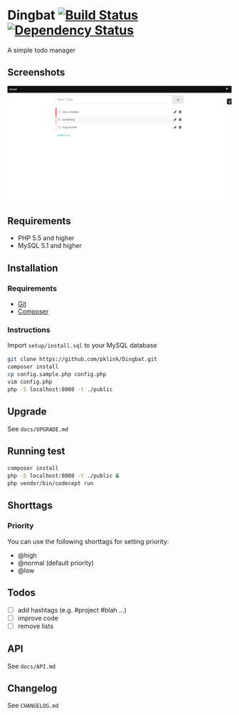 # Dingbat [![Build Status](https://travis-ci.org/pklink/Dingbat.png?branch=master)](https://travis-ci.org/pklink/Dingbat) [![Dependency Status](https://www.versioneye.com/user/projects/5281e27e632bacc772000027/badge.png)](https://www.versioneye.com/user/projects/5281e27e632bacc772000027)

A simple todo manager

## Screenshots

![Screenshot](docs/screens/screen-1.png)

## Requirements

* PHP 5.5 and higher
* MySQL 5.1 and higher


## Installation

### Requirements

* [Git](http://git-scm.com/)
* [Composer](http://getcomposer.org/)

### Instructions

Import `setup/install.sql` to your MySQL database

```sh
git clone https://github.com/pklink/Dingbat.git
composer install
cp config.sample.php config.php
vim config.php
php -S localhost:8080 -t ./public
```

## Upgrade

See `docs/UPGRADE.md`

## Running test

```sh
composer install
php -S localhost:8080 -t ./public &
php vendor/bin/codecept run
```


## Shorttags

### Priority

You can use the following shorttags for setting priority:

* @high
* @normal (default priority)
* @low


## Todos

- [ ] add hashtags (e.g. #project #blah ...)
- [ ] improve code
- [ ] remove lists

## API

See `docs/API.md`


## Changelog

See `CHANGELOG.md`

